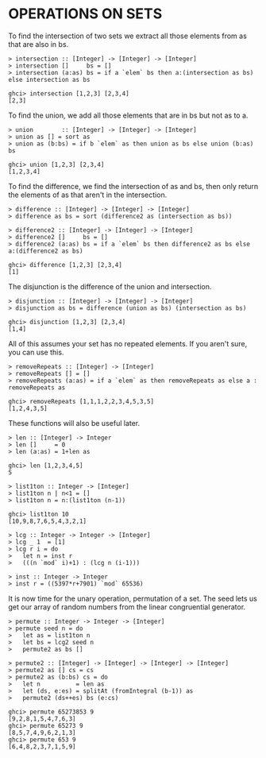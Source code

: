 # OPERATIONS ON SETS

To find the intersection of two sets we extract all those elements from as that are also in bs.

    > intersection :: [Integer] -> [Integer] -> [Integer]
    > intersection []     bs = []
    > intersection (a:as) bs = if a `elem` bs then a:(intersection as bs) else intersection as bs

    ghci> intersection [1,2,3] [2,3,4]
    [2,3]

To find the union, we add all those elements that are in bs but not as to a.

    > union        :: [Integer] -> [Integer] -> [Integer]
    > union as [] = sort as
    > union as (b:bs) = if b `elem` as then union as bs else union (b:as) bs
     
    ghci> union [1,2,3] [2,3,4]
    [1,2,3,4]

To find the difference, we find the intersection of as and bs, then only return the elements of as 
that aren't in the intersection.

    > difference :: [Integer] -> [Integer] -> [Integer]
    > difference as bs = sort (difference2 as (intersection as bs))

    > difference2 :: [Integer] -> [Integer] -> [Integer]
    > difference2 []     bs = []
    > difference2 (a:as) bs = if a `elem` bs then difference2 as bs else a:(difference2 as bs)

    ghci> difference [1,2,3] [2,3,4]
    [1]
    
The disjunction is the difference of the union and intersection.

    > disjunction :: [Integer] -> [Integer] -> [Integer]
    > disjunction as bs = difference (union as bs) (intersection as bs)

    ghci> disjunction [1,2,3] [2,3,4]
    [1,4]
    
All of this assumes your set has no repeated elements. If you aren't sure, you can use this.

    > removeRepeats :: [Integer] -> [Integer]
    > removeRepeats [] = []
    > removeRepeats (a:as) = if a `elem` as then removeRepeats as else a : removeRepeats as

    ghci> removeRepeats [1,1,1,2,2,3,4,5,3,5]
    [1,2,4,3,5]

These functions will also be useful later.

    > len :: [Integer] -> Integer
    > len []     = 0
    > len (a:as) = 1+len as

    ghci> len [1,2,3,4,5]
    5

    > list1ton :: Integer -> [Integer]
    > list1ton n | n<1 = []
    > list1ton n = n:(list1ton (n-1))
    
    ghci> list1ton 10
    [10,9,8,7,6,5,4,3,2,1]
    
    > lcg :: Integer -> Integer -> [Integer]
    > lcg _ 1  = [1]
    > lcg r i = do 
    >   let n = inst r 
    >   (((n `mod` i)+1) : (lcg n (i-1)))

    > inst :: Integer -> Integer
    > inst r = ((5397*r+7901) `mod` 65536) 
    
It is now time for the unary operation, permutation of a set. The seed lets us get our array of random
numbers from the linear congruential generator.

    > permute :: Integer -> Integer -> [Integer]
    > permute seed n = do 
    >   let as = list1ton n
    >   let bs = lcg2 seed n
    >   permute2 as bs []

    > permute2 :: [Integer] -> [Integer] -> [Integer] -> [Integer]
    > permute2 as [] cs = cs 
    > permute2 as (b:bs) cs = do
    >   let n          = len as
    >   let (ds, e:es) = splitAt (fromIntegral (b-1)) as
    >   permute2 (ds++es) bs (e:cs) 
    
    ghci> permute 65273853 9
    [9,2,8,1,5,4,7,6,3]
    ghci> permute 65273 9   
    [8,5,7,4,9,6,2,1,3]
    ghci> permute 653 9  
    [6,4,8,2,3,7,1,5,9]
